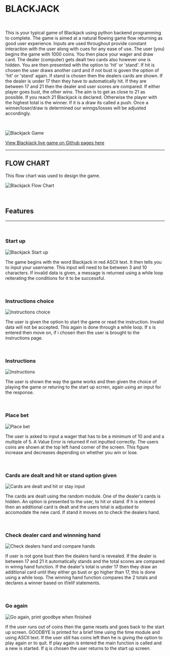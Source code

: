 # BLACKJACK

<br/>

This is your typical game of Blackjack using python backend programming to complete. The game is aimed at a natural flowing game flow returning as good user experience. Inputs are used throughout provide constant interaction with the user along with cues for any ease of use. The user (you) begins the game with 1000 coins. You then place your wager and draw card. The dealer (computer) gets dealt two cards also however one is hidden. You are then presented with the option to 'hit' or 'stand'. If hit is chosen the user draws another card and if not bust is goven the option  of 'hit' or 'stand' again. If stand is chosen then the dealers cards are shown. If the dealer is under 17 then they have to automatically hit. If they are between 17 and 21 then the dealer and user scores are compared. If either player goes bust, the other wins. The aim is to get as close to 21 as possible. If you reach 21 Blackjack is declared. Otherwise the player with the highest total is the winner. If it is a draw its called a push. Once a winner/loser/draw is determined our winngs/losses will be adjusted accordingly.

 <br/> 

![Blackjack Game](readme-doc/images/amiresponsive-blackjack-image.png)

[View Blackjack live game on Github pages here](https://blackjack-pp3.herokuapp.com/)

---

## FLOW CHART

This flow chart was used to design the game.

![Blackjack Flow Chart](readme-doc/images/blackjack-flowchart.png)

<br/>

## Features
---

<br/>

### Start up

![Blackjack Start up](readme-doc/images/blackjack_home_screen_image.png)

The game begins with the word Blackjack in red ASCII text. It then tells you to input your username. This input will need to be between 3 and 10 characters. If invalid data is given, a message is returned using a while loop reiterating the conditions for it to be successful.

<br/>

### Instructions choice

![Instructions choice](readme-doc/images/instructions-choice-image.png)

The user is given the option to start the game or read the instruction. Invalid data will not be accepted. This again is done through a while loop. If s is entered then move on, if i chosen then the user is brought to the instructions page.

<br/>

### Instructions

![Instructions](readme-doc/images/instructions-image.png)

The user is shown the way the game works and then given the choice of playing the game or returing to the start up scrren, again using an input for the response.

<br/>

### Place bet

![Place bet](readme-doc/images/place-bet-image.png)

The user is asked to input a wager that has to be a minimum of 10 and and a multiple of 5. A Value Error is returned if not inputted correctly. The users coins are shown at the top left hand corner of the screen. This figure increase and decreases depending on whether you win or lose.

<br/>

### Cards are dealt and hit or stand option given

![Cards are dealt and hit or stay input](readme-doc/images/hit-or-stay-image.png)

The cards are dealt using the random module.  One of the dealer's cards is hidden. An option is presented to the user, to hit or stand. If h is entered then an additional card is dealt and the users total is adjusted to accomodate the new card. If stand it moves on to check the dealers hand.

<br/>

### Check dealer card and winnning hand

![Check dealers hand and compare hands](readme-doc/images/dealer-cards-and-winning-hand-image.png)

If user is not gone bust then the dealers hand is revealed. If the dealer is between 17 and 21 it automatically stands and the total scores are compared in winng hand function. If the dealer's total is under 17 then they draw an additional card until they either go bust or go higher than 17, this is done using a while loop. The winning hand function compares the 2 totals and declares a winner based on if/elif statements.

<br/>

### Go again

![Go again, print goodbye when finished](readme-doc/images/go-again-goodbye-image.png)

If the user runs out of coins then the game resets and goes back to the start up screen. GOODBYE is printed for a brief time using the time module and using ASCII text. If the user still has coins left then he is giving the option to play again or to quit. If play again is entered the main function is called and a new is started. If q is chosen the user returns to the start up screen.

<br/>

